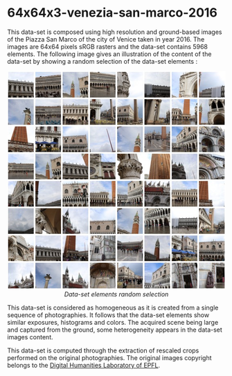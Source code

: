 # 64x64x3-venezia-san-marco-2016

This data-set is composed using high resolution and ground-based images of the Piazza San Marco of the city of Venice taken in year 2016. The images are 64x64 pixels sRGB rasters and the data-set contains 5968 elements. The following image gives an illustration of the content of the data-set by showing a random selection of the data-set elements :

<p align="center">
    <img src="https://github.com/nils-hamel/turing-project/blob/master/doc/dataset/64x64x3-venezia-san-marco-2016.jpg?raw=true" width="512">
    <br />
    <i>Data-set elements random selection</i>
</p>

This data-set is considered as homogeneous as it is created from a single sequence of photographies. It follows that the data-set elements show similar exposures, histograms and colors. The acquired scene being large and captured from the ground, some heterogeneity appears in the data-set images content.

This data-set is computed through the extraction of rescaled crops performed on the original photographies. The original images copyright belongs to the [Digital Humanities Laboratory of EPFL](https://dhlab.epfl.ch/).
